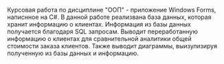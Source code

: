 Курсовая работа по дисциплине "ООП" - приложение Windows Forms, написнное на C#. В данной работе реализвана база данных, которая хранит информацию о клиентах. Информация из базы данных получается благодаря SQL запросам.
Выводит переработанную информацию о клиентах для сравнительной аналитики общей стоимости заказа клиентов. Также выводит диаграммы, выизулизируя полученную из базы данных и информацию.
